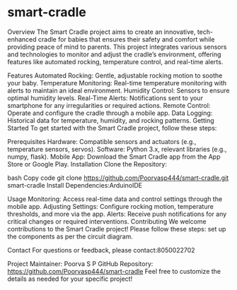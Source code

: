 # smart-cradle
Overview
The Smart Cradle project aims to create an innovative, tech-enhanced cradle for babies that ensures their safety and comfort while providing peace of mind to parents. This project integrates various sensors and technologies to monitor and adjust the cradle’s environment, offering features like automated rocking, temperature control, and real-time alerts.

Features
Automated Rocking: Gentle, adjustable rocking motion to soothe your baby.
Temperature Monitoring: Real-time temperature monitoring with alerts to maintain an ideal environment.
Humidity Control: Sensors to ensure optimal humidity levels.
Real-Time Alerts: Notifications sent to your smartphone for any irregularities or required actions.
Remote Control: Operate and configure the cradle through a mobile app.
Data Logging: Historical data for temperature, humidity, and rocking patterns.
Getting Started
To get started with the Smart Cradle project, follow these steps:

Prerequisites
Hardware: Compatible sensors and actuators (e.g., temperature sensors, servos).
Software: Python 3.x, relevant libraries (e.g., numpy, flask).
Mobile App: Download the Smart Cradle app from the App Store or Google Play.
Installation
Clone the Repository:

bash
Copy code
git clone https://github.com/Poorvasp444/smart-cradle.git
smart-cradle
Install Dependencies:ArduinoIDE

Usage
Monitoring: Access real-time data and control settings through the mobile app.
Adjusting Settings: Configure rocking motion, temperature thresholds, and more via the app.
Alerts: Receive push notifications for any critical changes or required interventions.
Contributing
We welcome contributions to the Smart Cradle project! Please follow these steps:
set up the components as per the circuit diagram.

Contact
For questions or feedback, please contact:8050022702

Project Maintainer: Poorva S P
GitHub Repository: https://github.com/Poorvasp444/smart-cradle
Feel free to customize the details as needed for your specific project!
